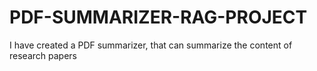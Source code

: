 # PDF-SUMMARIZER-RAG-PROJECT
I have created a PDF summarizer, that can summarize the content of research papers
